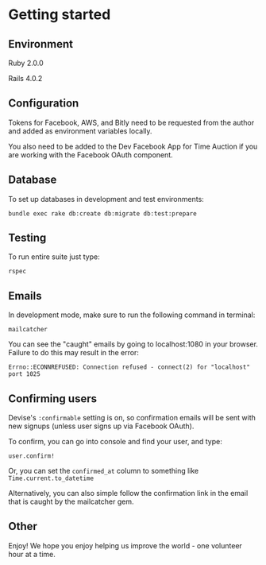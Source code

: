 Getting started
===============

Environment
-----------

Ruby 2.0.0

Rails 4.0.2

Configuration
-------------

Tokens for Facebook, AWS, and Bitly need to be requested from the author and added as environment variables locally.

You also need to be added to the Dev Facebook App for Time Auction if you are working with the Facebook OAuth component.

Database
--------

To set up databases in development and test environments:
```
bundle exec rake db:create db:migrate db:test:prepare
```

Testing
-------

To run entire suite just type:
```
rspec
```

Emails
------

In development mode, make sure to run the following command in terminal:
```
mailcatcher
```
You can see the "caught" emails by going to localhost:1080 in your browser.  Failure to do this may result in the error:

```
Errno::ECONNREFUSED: Connection refused - connect(2) for "localhost" port 1025
```

Confirming users
----------------

Devise's ```:confirmable``` setting is on, so confirmation emails will be sent with new signups (unless user signs up via Facebook OAuth).

To confirm, you can go into console and find your user, and type:

```
user.confirm!
```
Or, you can set the ```confirmed_at``` column to something like ```Time.current.to_datetime```

Alternatively, you can also simple follow the confirmation link in the email that is caught by the mailcatcher gem.

Other
-----

Enjoy! We hope you enjoy helping us improve the world - one volunteer hour at a time.